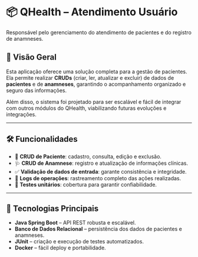 # 📦 QHealth – Atendimento Usuário
Responsável pelo gerenciamento do atendimento de pacientes e do registro de anamneses.

## 📝 Visão Geral
Esta aplicação oferece uma solução completa para a gestão de pacientes.  
Ela permite realizar **CRUDs** (criar, ler, atualizar e excluir) de dados de **pacientes** e de **anamneses**, garantindo o acompanhamento organizado e seguro das informações.

Além disso, o sistema foi projetado para ser escalável e fácil de integrar com outros módulos do QHealth, viabilizando futuras evoluções e integrações.

---
## 🛠 Funcionalidades
- 👥 **CRUD de Paciente**: cadastro, consulta, edição e exclusão.
- 🩺 **CRUD de Anamnese**: registro e atualização de informações clínicas.
- ✅ **Validação de dados de entrada**: garante consistência e integridade.
- 📜 **Logs de operações**: rastreamento completo das ações realizadas.
- 🧪 **Testes unitários**: cobertura para garantir confiabilidade.
---
## 🚀 Tecnologias Principais
- **Java Spring Boot** – API REST robusta e escalável.
- **Banco de Dados Relacional** – persistência dos dados de pacientes e anamneses.
- **JUnit** – criação e execução de testes automatizados.
- **Docker** – fácil deploy e portabilidade.
